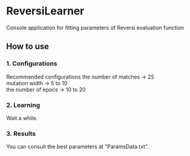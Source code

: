 # ReversiLearner
Console application for fitting parameters of Reversi evaluation function
## How to use
### 1. Configurations
Recommended configurations
the number of matches -> 25  
mutation width        -> 5 to 10  
the number of epocs   -> 10 to 20
### 2. Learning
Wait a while.
### 3. Results
You can consult the best parameters at "ParamsData.txt".
